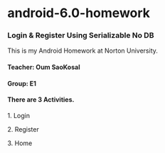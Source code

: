 # android-6.0-homework
<h3>Login & Register Using Serializable No DB</h3>
<p>This is my Android Homework at Norton University.</p>
<h4>Teacher: Oum SaoKosal</h4>
<h4>Group: E1</h4>
<h4>There are 3 Activities.</h4>
<p>1. Login</p>
<p>2. Register</p>
<p>3. Home</p>


